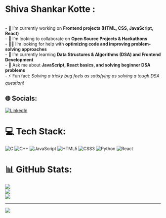 # Shiva Shankar Kotte :
<br>- 🔭 I’m currently working on **Frontend projects (HTML, CSS, JavaScript, React)**  <br>- 🤝 I’m looking to collaborate on **Open Source Projects & Hackathons** <br>- 🧑‍💻 I’m looking for help with **optimizing code and improving problem-solving approaches**  <br>- 🌱 I’m currently learning **Data Structures & Algorithms (DSA) and Frontend Development**  <br>- 💬 Ask me about **JavaScript, React basics, and solving beginner DSA problems**  <br>- ⚡ Fun fact: *Solving a tricky bug feels as satisfying as solving a tough DSA question!*


## 🌐 Socials:
[![LinkedIn](https://img.shields.io/badge/LinkedIn-%230077B5.svg?logo=linkedin&logoColor=white)](https://linkedin.com/in/Shiva-Shankar-Kotte) 

# 💻 Tech Stack:
![C](https://img.shields.io/badge/c-%2300599C.svg?style=for-the-badge&logo=c&logoColor=white) ![C++](https://img.shields.io/badge/c++-%2300599C.svg?style=for-the-badge&logo=c%2B%2B&logoColor=white) ![JavaScript](https://img.shields.io/badge/javascript-%23323330.svg?style=for-the-badge&logo=javascript&logoColor=%23F7DF1E) ![HTML5](https://img.shields.io/badge/html5-%23E34F26.svg?style=for-the-badge&logo=html5&logoColor=white) ![CSS3](https://img.shields.io/badge/css3-%231572B6.svg?style=for-the-badge&logo=css3&logoColor=white) ![Python](https://img.shields.io/badge/python-3670A0?style=for-the-badge&logo=python&logoColor=ffdd54) ![React](https://img.shields.io/badge/react-%2320232a.svg?style=for-the-badge&logo=react&logoColor=%2361DAFB)
# 📊 GitHub Stats:
![](https://github-readme-stats.vercel.app/api?username=ShivaShankar9346&theme=dark&hide_border=false&include_all_commits=false&count_private=false)<br/>
![](https://nirzak-streak-stats.vercel.app/?user=ShivaShankar9346&theme=dark&hide_border=false)<br/>
![](https://github-readme-stats.vercel.app/api/top-langs/?username=ShivaShankar9346&theme=dark&hide_border=false&include_all_commits=false&count_private=false&layout=compact)

---
[![](https://visitcount.itsvg.in/api?id=ShivaShankar9346&icon=0&color=0)](https://visitcount.itsvg.in)

<!-- Proudly created with GPRM ( https://gprm.itsvg.in ) -->

